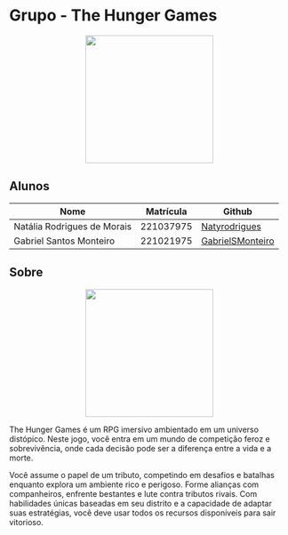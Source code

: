 # Grupo - The Hunger Games

<div align="center">

<div align="center"><img src= "https://image.spreadshirtmedia.com/image-server/v1/compositions/T210A2PA4301PT17X80Y44D1003023982W17419H20552/views/1,width=550,height=550,appearanceId=2,backgroundColor=000000,noPt=true/capitol-district-hunger-games-mockingjay-mens-t-shirt.jpg" height="230" width="auto"/></div>

</div>

## Alunos

| Nome                             | Matrícula | Github                                         |
| -------------------------------- | --------- | ---------------------------------------------- |
| Natália Rodrigues de Morais      | 221037975 | [Natyrodrigues](https://github.com/Natyrodrigues) |
| Gabriel Santos Monteiro          | 221021975 | [GabrielSMonteiro](https://github.com/GabrielSMonteiro) |


## Sobre

<div align="center"><img src= "https://giffiles.alphacoders.com/923/9238.gif" height="230" width="auto"/></div>

The Hunger Games é um RPG imersivo ambientado em um universo distópico. Neste jogo, você entra em um mundo de competição feroz e sobrevivência, onde cada decisão pode ser a diferença entre a vida e a morte.

Você assume o papel de um tributo, competindo em desafios e batalhas enquanto explora um ambiente rico e perigoso. Forme alianças com companheiros, enfrente bestantes e lute contra tributos rivais. Com habilidades únicas baseadas em seu distrito e a capacidade de adaptar suas estratégias, você deve usar todos os recursos disponíveis para sair vitorioso.


